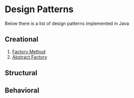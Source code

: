 # Design Patterns
Below there is a list of design patterns implemented in Java

## Creational
1. [Factory Method](src/com/github/wojdzie/design/patterns/creational/factorymethod)
2. [Abstract Factory](src/com/github/wojdzie/design/patterns/creational/abstractfactory)

## Structural

## Behavioral